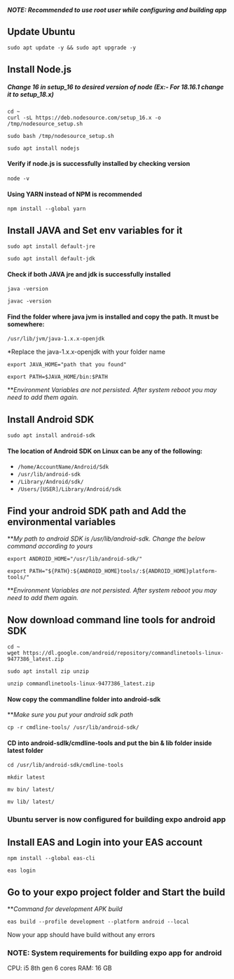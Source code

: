 
##### NOTE: Recommended to use root user while configuring and building app

## Update Ubuntu

```shell
sudo apt update -y && sudo apt upgrade -y
```

## Install Node.js

##### Change 16 in setup_16 to desired version of node (Ex:- For 18.16.1 change it to setup_18.x)

```shell
cd ~
curl -sL https://deb.nodesource.com/setup_16.x -o /tmp/nodesource_setup.sh
```

```shell
sudo bash /tmp/nodesource_setup.sh
```

```shell
sudo apt install nodejs
```

#### Verify if node.js is successfully installed by checking version

```shell
node -v
```


#### Using YARN instead of NPM is recommended

```shell
npm install --global yarn
```

## Install JAVA and Set env variables for it

```shell
sudo apt install default-jre
```

```shell
sudo apt install default-jdk
```

#### Check if both JAVA jre and jdk is successfully installed

```shell
java -version
```

```shell
javac -version
```

#### Find the folder where java jvm is installed and copy the path. It must be somewhere:
```
/usr/lib/jvm/java-1.x.x-openjdk
```
*Replace the java-1.x.x-openjdk with your folder name

```shell
export JAVA_HOME="path that you found"
```

```shell
export PATH=$JAVA_HOME/bin:$PATH
```
***Environment Variables are not persisted. After system reboot you may need to add them again.*

## Install Android SDK

```shell
sudo apt install android-sdk
```

#### The location of Android SDK on Linux can be any of the following:
- `/home/AccountName/Android/Sdk`
-  `/usr/lib/android-sdk`
- `/Library/Android/sdk/`
- `/Users/[USER]/Library/Android/sdk`

## Find your android SDK path and Add the environmental variables

***My path to android SDK is /usr/lib/android-sdk. Change the below command according to yours*
```shell
export ANDROID_HOME="/usr/lib/android-sdk/"
```

```shell
export PATH="${PATH}:${ANDROID_HOME}tools/:${ANDROID_HOME}platform-tools/"
```
***Environment Variables are not persisted. After system reboot you may need to add them again.*

## Now download command line tools for android SDK

```shell
cd ~
wget https://dl.google.com/android/repository/commandlinetools-linux-9477386_latest.zip
```

```shell
sudo apt install zip unzip
```

```shell
unzip commandlinetools-linux-9477386_latest.zip
```

#### Now copy the commandline folder into android-sdk

***Make sure you put your android sdk path*
```shell
cp -r cmdline-tools/ /usr/lib/android-sdk/
```

#### CD into android-sdlk/cmdline-tools and put the bin & lib folder inside latest folder

```shell
cd /usr/lib/android-sdk/cmdline-tools
```

```shell
mkdir latest
```

```shell
mv bin/ latest/
```

```shell
mv lib/ latest/
```

### Ubuntu server is now configured for building expo android app


## Install EAS and Login into your EAS account

```shell
npm install --global eas-cli
```

```shell
eas login
```

## Go to your expo project folder and Start the build

***Command for development APK build*
```shell
eas build --profile development --platform android --local
```

Now your app should have build without any errors


### NOTE: System requirements for building expo app for android 

CPU: i5 8th gen 6 cores
RAM: 16 GB
